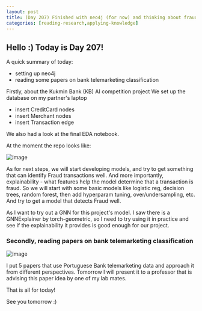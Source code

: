 ```yaml
---
layout: post
title: (Day 207) Finished with neo4j (for now) and thinking about fraud detection models
categories: [reading-research,applying-knowledge]
---
```


## Hello :) Today is Day 207!
A quick summary of today:
* setting up neo4j
* reading some papers on bank telemarketing classification

Firstly, about the Kukmin Bank (KB) AI competition project
We set up  the database on my partner's laptop

* insert CreditCard nodes
* insert Merchant nodes
* insert Transaction edge

We also had a look at the final EDA notebook.

At the moment the repo looks like:

![image](https://github.com/user-attachments/assets/43d88395-c313-4f03-a3ab-855e5bd55e38)

As for next steps, we will start developing models, and try to get something that can identify Fraud transactions well. And more importantly, explainability - what features help the model determine that a transaction is fraud. So we will start with some basic models like logistic reg, decision trees, random forest, then add hyperparam tuning, over/undersampling, etc. And try to get a model that detects Fraud well. 

As I want to try out a GNN for this project's model. I saw there is a GNNExplainer by torch-geometric, so I need to try using it in practice and see if the explainability it provides is good enough for our project. 

### Secondly, reading papers on bank telemarketing classification

![image](https://github.com/user-attachments/assets/f6e68e0d-fce9-46d7-9308-5f06507da6ff)

I put 5 papers that use Portuguese Bank telemarketing data and approach it from different perspectives. Tomorrow I will present it to a professor that is advising this paper idea by one of my lab mates. 


That is all for today!

See you tomorrow :)

